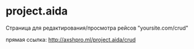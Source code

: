 # project.aida

Страница для редактирования/просмотра рейсов "yoursite.com/crud"

прямая ссылка: http://axshpro.ml/project.aida/crud
